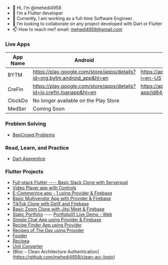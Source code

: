 - 👋 Hi, I’m @mehedi4958
- 👀 I’m a Flutter developer
- 🌱 Currently, I am working as a full-time Software Engineer.
- 💞️ I’m looking to collaborate on any project developed with Dart or Flutter
- 📫 How to reach me? email: mehedi4958@gmail.com

### **Live Apps**

| App Name | Android | iOS |
| -------- | ------- | --- |
| BYTM | https://play.google.com/store/apps/details?id=org.bytm.android_app&hl=en | https://apps.apple.com/jp/app/bytm/id6470089776?l=en-US |
| CreFin | https://play.google.com/store/apps/details?id=io.crefin.loanapp&hl=en | https://apps.apple.com/jp/app/crefin-cre-loan-app/id6480004953?l=en-US |
| ClockDo | No longer available on the Play Store| |
| MedSer | Coming Soon| |


### **Problem Solving**
- [BeeCrowd Problems](https://github.com/mehedi4958/beecrowd)

### **Read, Learn, and Practice**
- [Dart Apprentice](https://github.com/mehedi4958/Dart-Apprentice)

### **Flutter Projects**
- [Full-stack Flutter ---- Basic Slack Clone with Serverpod](https://github.com/mehedi4958/serverpod_babble)
- [Video Player app with Controls](https://github.com/mehedi4958/video-player)
- [E-Commernce app - 1 using Provider & Firebase](https://github.com/mehedi4958/ecommerce01)
- [Basic Multivendor App with Provider & Firebase](https://github.com/mehedi4958/multi_vendor_01)
- [TikTok Clone with GetX and Firebase](https://github.com/mehedi4958/tiktok-clone)
- [Basic Zoom Clone with Jitsi Meet & Firebase](https://github.com/mehedi4958/zoom_clone)
- [Static Portfolio](https://github.com/mehedi4958/portfolio01) ---- [Portfolio01 Live Demo - Web](https://portfolio01mehedi.netlify.app/#/)
- [Simple Chat App using Provider & Firebase](https://github.com/mehedi4958/raychat)
- [Recipe Finder App using Provider](https://github.com/mehedi4958/recipe)
- [Recipes of The Day using Provider](https://github.com/mehedi4958/recipes-of-the-day)
- [Fooder](https://github.com/mehedi4958/fooderr)
- [Recipea](https://github.com/mehedi4958/recipea)
- [Unit Converter](https://github.com/mehedi4958/unit-converter)
- [Bloc - Clean Architecture Authentication] (https://github.com/mehedi4958/clean-arc-login)
